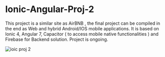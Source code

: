 # Ionic-Angular-Proj-2

This project is a similar site as AirBNB , the final project can be compiled in the end as Web and hybrid Android/IOS mobile applications.
It is based on Ionic 4, Angular 7, Capacitor ( to access mobile native functionalities ) and Firebase for Backend solution.
Project is ongoing.

![ioic proj 2](https://user-images.githubusercontent.com/35841222/60088666-523d6580-973f-11e9-9df9-204cd0bed4aa.PNG)
